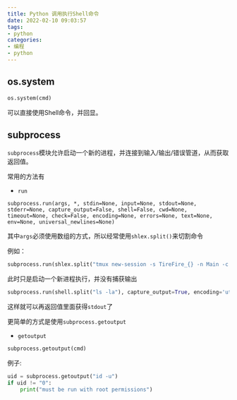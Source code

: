 ```yaml
---
title: Python 调用执行Shell命令
date: 2022-02-10 09:03:57
tags:
- python
categories:
- 编程
- python
---
```


## os.system

```py
os.system(cmd)
```

可以直接使用Shell命令，并回显。

## subprocess

`subprocess`模块允许启动一个新的进程，并连接到输入/输出/错误管道，从而获取返回值。

常用的方法有

- `run`
```
subprocess.run(args, *, stdin=None, input=None, stdout=None, stderr=None, capture_output=False, shell=False, cwd=None, timeout=None, check=False, encoding=None, errors=None, text=None, env=None, universal_newlines=None)
```

其中`args`必须使用数组的方式，所以经常使用`shlex.split()`来切割命令

例如：
```python
subprocess.run(shlex.split("tmux new-session -s TireFire_{} -n Main -c {} -d".format(hostname, cwd)))
```

此时只是启动一个新进程执行，并没有捕获输出

```py
subprocess.run(shell.split("ls -la"), capture_output=True, encoding='utf-8')
```
这样就可以再返回值里面获得`stdout`了

更简单的方式是使用`subprocess.getoutput`


- `getoutput`
```python
subprocess.getoutput(cmd)
```

例子:
```py
uid = subprocess.getoutput("id -u")
if uid != "0":
    print("must be run with root permissions")
```



